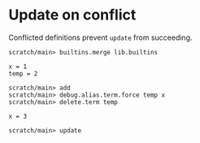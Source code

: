 # Update on conflict

Conflicted definitions prevent `update` from succeeding.

``` ucm :hide
scratch/main> builtins.merge lib.builtins
```

``` unison
x = 1
temp = 2
```

``` ucm
scratch/main> add
scratch/main> debug.alias.term.force temp x
scratch/main> delete.term temp
```

``` unison
x = 3
```

``` ucm :error
scratch/main> update
```
